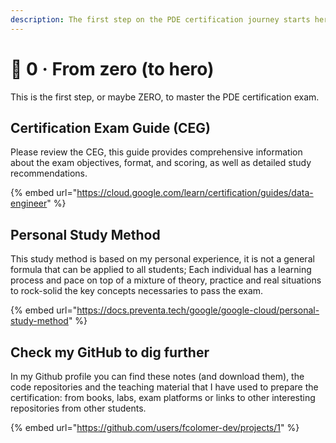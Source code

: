 ```yaml
---
description: The first step on the PDE certification journey starts here
---
```


# 🦸 0 · From zero (to hero)

This is the first step, or maybe ZERO, to master the PDE certification exam.

## Certification Exam Guide (CEG)&#x20;

Please review the CEG, this guide provides comprehensive information about the exam objectives, format, and scoring, as well as detailed study recommendations.

{% embed url="https://cloud.google.com/learn/certification/guides/data-engineer" %}

## Personal Study Method&#x20;

This study method is based on my personal experience, it is not a general formula that can be applied to all students; Each individual has a learning process and pace on top of a mixture of theory, practice and real situations to rock-solid the key concepts necessaries to pass the exam.

{% embed url="https://docs.preventa.tech/google/google-cloud/personal-study-method" %}

## Check my GitHub to dig further

In my Github profile you can find these notes (and download them), the code repositories and the teaching material that I have used to prepare the certification: from books, labs, exam platforms or links to other interesting repositories from other students.

{% embed url="https://github.com/users/fcolomer-dev/projects/1" %}
